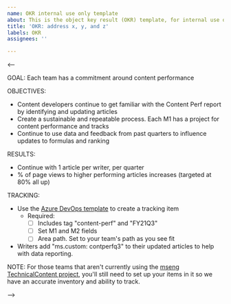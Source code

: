 ```yaml
---
name: OKR internal use only template
about: This is the object key result (OKR) template, for internal use only.
title: 'OKR: address x, y, and z'
labels: OKR
assignees: ''

---
```


<--

GOAL:
Each team has a commitment around content performance

OBJECTIVES:

- Content developers continue to get familiar with the Content Perf report by identifying and updating articles
- Create a sustainable and repeatable process. Each M1 has a project for content performance and tracks
- Continue to use data and feedback from past quarters to influence updates to formulas and ranking 

RESULTS:

- Continue with 1 article per writer, per quarter
- % of page views to higher performing articles increases (targeted at 80% all up)

TRACKING:

- Use the [Azure DevOps template](https://dev.azure.com/mseng/TechnicalContent/_workitems/create/User%20Story) to create a tracking item
  - Required:
    - [ ] Includes tag "content-perf" and "FY21Q3"
    - [ ] Set M1 and M2 fields
    - [ ] Area path. Set to your team's path as you see fit
- Writers add "ms.custom: contperfq3" to their updated articles to help with data reporting.

NOTE: For those teams that aren't currently using the [mseng TechnicalContent project](https://dev.azure.com/mseng/TechnicalContent), you'll still need to set up your items in it so we have an accurate inventory and ability to track.

-->
